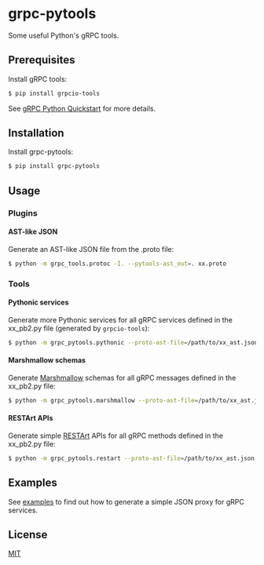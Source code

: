 # grpc-pytools

Some useful Python's gRPC tools.


## Prerequisites

Install gRPC tools:

```bash
$ pip install grpcio-tools
```

See [gRPC Python Quickstart][1] for more details.


## Installation

Install grpc-pytools:

```bash
$ pip install grpc-pytools
```


## Usage

### Plugins

#### AST-like JSON

Generate an AST-like JSON file from the .proto file:

```bash
$ python -m grpc_tools.protoc -I. --pytools-ast_out=. xx.proto
```

### Tools

#### Pythonic services

Generate more Pythonic services for all gRPC services defined in the xx_pb2.py file (generated by `grpcio-tools`):

```bash
$ python -m grpc_pytools.pythonic --proto-ast-file=/path/to/xx_ast.json --pb2-module-name=python.path.to.xx_pb2
```

#### Marshmallow schemas

Generate [Marshmallow][2] schemas for all gRPC messages defined in the xx_pb2.py file:

```bash
$ python -m grpc_pytools.marshmallow --proto-ast-file=/path/to/xx_ast.json --pb2-module-name=python.path.to.xx_pb2
```

#### RESTArt APIs

Generate simple [RESTArt][3] APIs for all gRPC methods defined in the xx_pb2.py file:

```bash
$ python -m grpc_pytools.restart --proto-ast-file=/path/to/xx_ast.json --pb2-module-name=python.path.to.xx_pb2 --grpc-server=localhost:50051
```


## Examples

See [examples](examples) to find out how to generate a simple JSON proxy for gRPC services.


## License

[MIT][4]


[1]: http://www.grpc.io/docs/quickstart/python.html#before-you-begin
[2]: https://github.com/marshmallow-code/marshmallow
[3]: https://github.com/RussellLuo/restart
[4]: http://opensource.org/licenses/MIT
